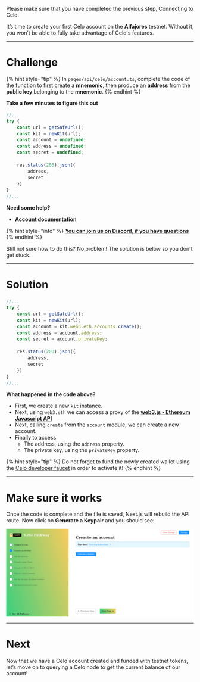 Please make sure that you have completed the previous step, Connecting to Celo.

It’s time to create your first Celo account on the **Alfajores** testnet. Without it, you won’t be able to fully take advantage of Celo's features.

------------------------

# Challenge

{% hint style="tip" %}
In `pages/api/celo/account.ts`, complete the code of the function to first create a **mnemonic**, then produce an **address** from the **public key** belonging to the **mnemonic**.
{% endhint %}

**Take a few minutes to figure this out**

```typescript
//...
try {
    const url = getSafeUrl();
    const kit = newKit(url);
    const account = undefined;
    const address = undefined;
    const secret = undefined;

    res.status(200).json({
        address,
        secret
    })
} 
//...
```

**Need some help?** 
* [**Account documentation**](https://web3js.readthedocs.io/en/v1.4.0/web3-eth-accounts.html)

{% hint style="info" %}
[**You can join us on Discord, if you have questions**](https://discord.gg/fszyM7K)
{% endhint %}

Still not sure how to do this? No problem! The solution is below so you don't get stuck.

------------------------

# Solution

```typescript
//...
try {
    const url = getSafeUrl();
    const kit = newKit(url);
    const account = kit.web3.eth.accounts.create();
    const address = account.address;
    const secret = account.privateKey;

    res.status(200).json({
        address,
        secret
    })
} 
//...
```

**What happened in the code above?**
* First, we create a new `kit` instance.
* Next, using `web3.eth` we can access a proxy of the [**web3.js - Ethereum Javascript API**](https://web3js.readthedocs.io/en/v1.4.0/)
* Next, calling `create` from the `account` module, we can create a new account.
* Finally to access: 
    * The address, using the `address` property.
    * The private key, using the `privateKey` property.

{% hint style="tip" %}
Do not forget to fund the newly created wallet using the [Celo developer faucet](https://celo.org/developers/faucet) in order to activate it!
{% endhint %}

------------------------

# Make sure it works

Once the code is complete and the file is saved, Next.js will rebuild the API route. Now click on **Generate a Keypair** and you should see:

![](../../../.gitbook/assets/pathways/celo/celo-account.gif)

-----------------------------

# Next

Now that we have a Celo account created and funded with testnet tokens, let’s move on to querying a Celo node to get the current balance of our account!
